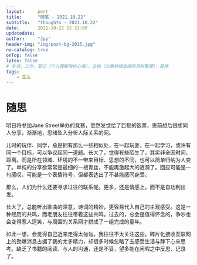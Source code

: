 ```yaml
---
layout:     post
title:      "随笔 - 2021.10.22"
subtitle:   "thoughts - 2021.10.22"
date:       2021-10-22 15:21:00
updatedate:
author:     "Jpy"
header-img: "img/post-bg-2015.jpg"
no-catalog: true
onTop: false
latex: false
# 生活，工作，笔记（个人理解消化心得），文档（方便后续查阅的资料整理），其他
tags:
    - 生活
---
```


# 随思

明日将参加Jane Street举办的竞赛，忽然发觉给了巨额的饭票，思前想后很想同人分享，渐渐地，思绪坠入分析人际关系的网。

儿时的玩伴、同学，总是拥有那么一些相似处，在一起玩耍，在一起学习，或许有同一个目标，可以争议起同一道题。长大了，觉得有些陌生了，其实非全因时间、距离。而是所在领域、环境的不一带来目标、思想的不同，也可以简单归纳为人变了。单纯的分享欲常常是最细的一根青丝，不能再激起大的涟漪了。回应可能是一句感叹，可能是一个表情符号，但都表达出了不甚能感同身受。

那么，人们为什么还要寻求过往的联系呢。更多，还是情感上，而不是自功利出发。

长大了，总能听出歌曲的深意，诗词的精妙，更容易代入自己的主观感受。这是一种经历的共鸣，而老朋友往往带着这些共鸣。过去的，总会是值得怀念的，争吵也会变得惹人逗笑，与周围的关系网才拼成了一组完成的童年。

如此一想，会觉得自己近来走得太匆匆。我往往不太关注这些。碎片化接收互联网上的劲爆消息占据了我的太多精力，却很多时候忽略了去感受生活与静下心来思考。缺乏了书籍的阅读、与人的沟通，还是不妥，望多能在闲暇之中反思、记录了。